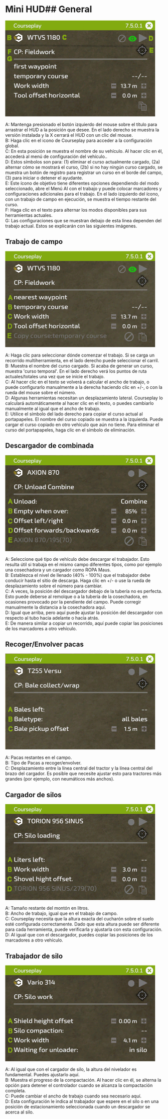 # Mini HUD## General

![Image](../assets/images/minihudhelp_general_0_0_478_305.png)

  
A: Mantenga presionado el botón izquierdo del mouse sobre el título para arrastrar el HUD a la posición que desee.  En el lado derecho se muestra la versión instalada y la X cerrará el HUD con un clic del mouse.  
B: Haga clic en el icono de Courseplay para acceder a la configuración global.  
C: En esta posición se muestra el nombre de su vehículo.  Al hacer clic en él, accederá al menú de configuración del vehículo..  
D: Estos símbolos son para: (1) eliminar el curso actualmente cargado, (2a) alternar cómo se mostrará el curso, (2b) si no hay ningún curso cargado, se muestra un botón de registro para registrar un curso en el borde del campo, (3) para iniciar o detener el ayudante.  
E: Este ícono de objetivo tiene diferentes opciones dependiendo del modo seleccionado, abre el Menú AI con el trabajo y puede colocar marcadores y configuraciones adicionales para el trabajo.  En el lado izquierdo del ícono, con un trabajo de campo en ejecución, se muestra el tiempo restante del curso.  
F: Haga clic en el texto para alternar los modos disponibles para sus herramientas actuales.  
G: Las configuraciones que se muestran debajo de esta línea dependen del trabajo actual.  Estos se explicarán con las siguientes imágenes.  


## Trabajo de campo

![Image](../assets/images/minihudhelp_fieldwork_0_0_478_305.png)

  
A: Haga clic para seleccionar dónde comenzar el trabajo.  Si se carga un recorrido multiherramienta, en el lado derecho puede seleccionar el carril.  
B: Muestra el nombre del curso cargado.  Si acaba de generar un curso, muestra 'curso temporal'.  En el lado derecho verá los puntos de ruta actuales/totales una vez que se inicie el trabajo.  
C: Al hacer clic en el texto se volverá a calcular el ancho de trabajo, o puede configurarlo manualmente a la derecha haciendo clic en +/-, o con la rueda del mouse sobre el número.  
D: Algunas herramientas necesitan un desplazamiento lateral.  Courseplay lo calculará automáticamente al hacer clic en el texto, o puedes cambiarlo manualmente al igual que el ancho de trabajo.  
E: Utilice el símbolo del lado derecho para copiar el curso actual al portapapeles.  El nombre del curso copiado se muestra a la izquierda.  Puede cargar el curso copiado en otro vehículo que aún no tiene.  Para eliminar el curso del portapapeles, haga clic en el símbolo de eliminación.  


## Descargador de combinada

![Image](../assets/images/minihudhelp_combineunload_0_0_478_305.png)

  
A: Seleccione qué tipo de vehículo debe descargar el trabajador.  Esto resulta útil si trabaja en el mismo campo diferentes tipos, como por ejemplo una cosechadora y un cargador como ROPA Maus.  
B: Establezca el nivel de llenado (40% - 100%) que el trabajador debe conducir hasta el sitio de descarga.  Haga clic en +/- o use la rueda de desplazamiento sobre el número para cambiar.  
C: A veces, la posición del descargador debajo de la tubería no es perfecta.  Esto puede deberse al remolque o a la tubería de la cosechadora, en ocasiones provocado por la pendiente del campo.  Puede corregir manualmente la distancia a la cosechadora aquí.  
D: Igual que arriba, pero aquí puede ajustar la posición del descargador con respecto al tubo hacia adelante o hacia atrás.  
E: De manera similar a copiar un recorrido, aquí puede copiar las posiciones de los marcadores a otro vehículo.  


## Recoger/Envolver pacas

![Image](../assets/images/minihudhelp_balecollect_0_0_478_305.png)

  
A: Pacas restantes en el campo.  
B: Tipo de Pacas a recoger/envolver.  
C: Desplazamiento entre la línea central del tractor y la línea central del brazo del cargador.  Es posible que necesite ajustar esto para tractores más grandes (por ejemplo, con neumáticos más anchos).  


## Cargador de silos

![Image](../assets/images/minihudhelp_siloloader_0_0_478_305.png)

  
A: Tamaño restante del montón en litros.  
B: Ancho de trabajo, igual que en el trabajo de campo.  
C: Courseplay necesita que la altura exacta del cucharón sobre el suelo esté configurada correctamente.  Dado que esta altura puede ser diferente para cada herramienta, puede verificarla y ajustarla con esta configuración.  
D: Al igual que con el descargador, puedes copiar las posiciones de los marcadores a otro vehículo.  


## Trabajador de silo

![Image](../assets/images/minihudhelp_siloworker_0_0_478_305.png)

  
A: Al igual que con el cargador de silo, la altura del nivelador es fundamental.  Puedes ajustarlo aquí.  
B: Muestra el progreso de la compactación.  Al hacer clic en él, se alterna la opción para detener el controlador cuando se alcanza la compactación completa.  
C: Puede cambiar el ancho de trabajo cuando sea necesario aquí.  
D: Esta configuración le indica al trabajador que espere en el silo o en una posición de estacionamiento seleccionada cuando un descargador se acerca al silo.  


